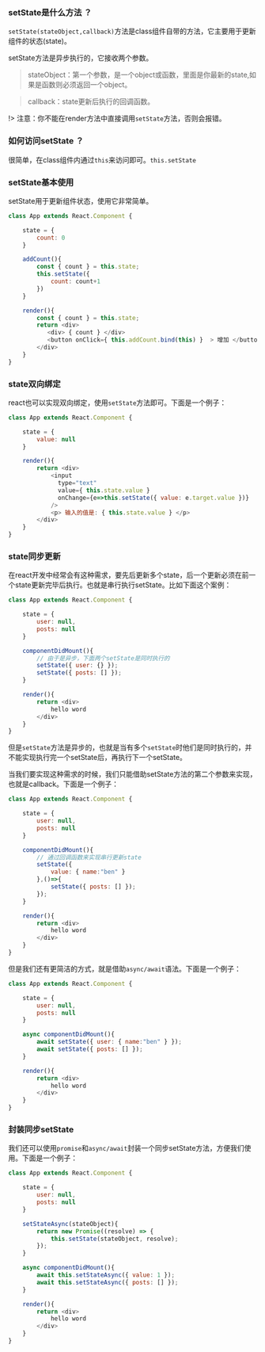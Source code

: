 ### setState是什么方法 ？  

`setState(stateObject,callback)`方法是class组件自带的方法，它主要用于更新组件的状态(state)。  

setState方法是异步执行的，它接收两个参数。  

> stateObject：第一个参数，是一个object或函数，里面是你最新的state,如果是函数则必须返回一个object。  

> callback：state更新后执行的回调函数。

!> 注意：你不能在render方法中直接调用`setState`方法，否则会报错。

### 如何访问setState ？

很简单，在class组件内通过`this`来访问即可。`this.setState`

### setState基本使用    
setState用于更新组件状态，使用它非常简单。 
```js
class App extends React.Component {  

    state = {
        count: 0
    } 

    addCount(){
        const { count } = this.state;
        this.setState({
            count: count+1
        })
    }

    render(){ 
        const { count } = this.state;
        return <div>
           <div> { count } </div> 
           <button onClick={ this.addCount.bind(this) }  > 增加 </button>
        </div>
    }
}
```
### state双向绑定  
react也可以实现双向绑定，使用`setState`方法即可。下面是一个例子：
```js
class App extends React.Component {  

    state = {
        value: null
    }  

    render(){ 
        return <div>
            <input 
              type="text" 
              value={ this.state.value }
              onChange={e=>this.setState({ value: e.target.value })} 
            />  
            <p> 输入的值是: { this.state.value } </p>
        </div>
    }
}
```

### state同步更新     

在react开发中经常会有这种需求，要先后更新多个state，后一个更新必须在前一个state更新完毕后执行。也就是串行执行setState。比如下面这个案例：  
```js
class App extends React.Component {  

    state = {
        user: null,
        posts: null
    }  

    componentDidMount(){
        // 由于是异步，下面两个setState是同时执行的
        setState({ user: {} });
        setState({ posts: [] });
    }

    render(){ 
        return <div>
            hello word
        </div>
    }
}
```

但是`setState`方法是异步的，也就是当有多个`setState`时他们是同时执行的，并不能实现执行完一个setState后，再执行下一个setState。

当我们要实现这种需求的时候，我们只能借助setState方法的第二个参数来实现，也就是callback。下面是一个例子：
```js
class App extends React.Component {  

    state = {
        user: null,
        posts: null
    }  

    componentDidMount(){
        // 通过回调函数来实现串行更新state
        setState({ 
            value: { name:"ben" }
        },()=>{
            setState({ posts: [] });
        });
    }

    render(){ 
        return <div>
            hello word
        </div>
    }
}
```

但是我们还有更简洁的方式，就是借助`async/await`语法。下面是一个例子：

```js
class App extends React.Component {  

    state = {
        user: null,
        posts: null
    }  

    async componentDidMount(){
        await setState({ user: { name:"ben" } });
        await setState({ posts: [] });
    }

    render(){ 
        return <div>
            hello word
        </div>
    }
}
```

### 封装同步setState
我们还可以使用`promise`和`async/await`封装一个同步setState方法，方便我们使用。下面是一个例子： 

```js
class App extends React.Component {  

    state = {
        user: null,
        posts: null
    }  

    setStateAsync(stateObject){
        return new Promise((resolve) => {
            this.setState(stateObject, resolve);
        });
    }

    async componentDidMount(){
        await this.setStateAsync({ value: 1 });
        await this.setStateAsync({ posts: [] });
    }

    render(){ 
        return <div>
            hello word
        </div>
    }
}
```